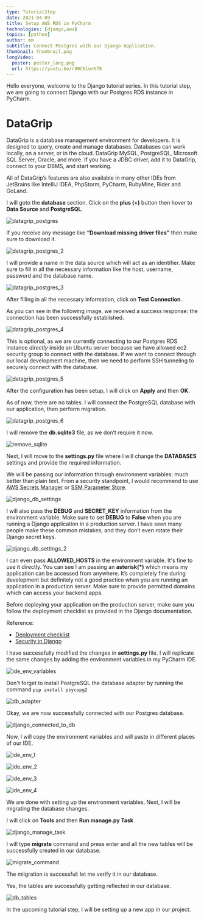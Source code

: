 ```yaml
---
type: TutorialStep
date: 2021-04-09
title: Setup AWS RDS in PyCharm
technologies: [django,aws]
topics: [python]
author: mm
subtitle: Connect Postgres with our Django Application.
thumbnail: thumbnail.png
longVideo:
  poster: poster_long.png
  url: https://youtu.be/r90CNlorK78
---
```


Hello everyone, welcome to the Django tutorial series. 
In this tutorial step, we are going to connect Django with our 
Postgres RDS instance in PyCharm.


# DataGrip 

DataGrip is a database management environment for developers. 
It is designed to query, create and manage databases. Databases
can work locally, on a server, or in the cloud. DataGrip MySQL, 
PostgreSQL, Microsoft SQL Server, Oracle, and more. If you have
a JDBC driver, add it to DataGrip, connect to your DBMS, and start
working.

All of DataGrip’s features are also available in many other IDEs from JetBrains like IntelliJ IDEA, 
PhpStorm, PyCharm, RubyMine, Rider and GoLand.


I will goto the **database** section. Click on the **plus (+)** button then hover to **Data Source** and **PostgreSQL**.

![datagrip_postgres](steps/step1.png)

If you receive any message like **“Download missing driver files”** then make sure to download it.

![datagrip_postgres_2](steps/step2.png)

I will provide a name in the data source which will 
act as an identifier. Make sure to fill in all the 
necessary information like the host, username, password
and the database name.

![datagrip_postgres_3](steps/step3.png)

After filling in all the necessary information, 
click on **Test Connection**. 

As you can see in the following image, we received a success response: 
the connection has been successfully established.


![datagrip_postgres_4](steps/step4.png)

This is optional, as we are currently connecting to our Postgres RDS instance *directly*
inside an Ubuntu server because we have allowed ec2 security group
to connect with the database. If we want to connect through our
local development machine, then we need to perform SSH tunneling to securely
connect with the database.

![datagrip_postgres_5](steps/step5.png)

After the configuration has been setup, I will click on **Apply** and then **OK**.

As of now, there are no tables. I will connect the PostgreSQL database with our application, then perform migration.

![datagrip_postgres_6](steps/step6.png)

I will remove the **db.sqlite3** file, as we don’t require it now.

![remove_sqlite](steps/step7.png)



Next, I will move to the **settings.py** file where I will change 
the **DATABASES** settings and provide the required information. 

We will be passing our information through environment variables: much 
better than plain text. From a security standpoint, I would recommend to 
use [AWS Secrets Manager](https://aws.amazon.com/secrets-manager/) or 
[SSM Parameter Store](https://docs.aws.amazon.com/systems-manager/latest/userguide/systems-manager-parameter-store.html).


![django_db_settings](steps/step8.png)


I will also pass the **DEBUG** and **SECRET_KEY** information from the 
environment variable. Make sure to set **DEBUG** to **False** when you
are running a Django application in a production server. I have seen many
people make these common mistakes, and they don’t even rotate their
Django secret keys.

![django_db_settings_2](steps/step9.png)


I can even pass **ALLOWED_HOSTS** in the environment variable. It's fine to
use it directly. You can see I am passing an **asterisk(*)** which means
my application can be accessed from anywhere. It’s completely fine during
development but definitely not a good practice when you are running an 
application in a production server. Make sure to provide permitted
domains which can access your backend apps.


Before deploying your application on the production server, make sure you
follow the deployment checklist as provided in the Django documentation.

Reference:
- [Deployment checklist](https://docs.djangoproject.com/en/3.1/howto/deployment/checklist/)
- [Security in Django](https://docs.djangoproject.com/en/3.1/topics/security/)


I have successfully modified the changes in **settings.py** file. I will
replicate the same changes by adding the environment variables in my PyCharm IDE.


![ide_env_variables](steps/step10.png)

Don't forget to install PostgreSQL the database adapter by running the command ```pip install psycopg2```

![db_adapter](steps/step11.png)


Okay, we are now successfully connected with our Postgres database.

![django_connected_to_db](steps/step12.png)


Now, I will copy the environment variables and will paste in 
different places of our IDE.

![ide_env_1](steps/step13.png)

![ide_env_2](steps/step14.png)

![ide_env_3](steps/step15.png)

![ide_env_4](steps/step16.png)
 

We are done with setting up the environment variables. 
Next, I will be migrating the database changes.

I will click on **Tools** and then **Run manage.py Task**

![django_manage_task](steps/step17.png)

I will type **migrate** command and press enter 
and all the new tables will be successfully created
in our database.

![migrate_command](steps/step18.png)

The miigration is successful: let me verify it in our database.

Yes, the tables are successfully getting reflected in our database. 

![db_tables](steps/step19.png)

In the upcoming tutorial step, I will be setting up a new app in our project.